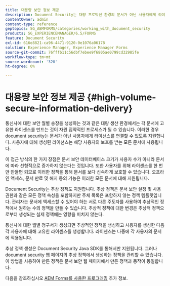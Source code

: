 ```yaml
---
title: 대용량 보안 정보 제공
description: Document Security는 대량 프로덕션 환경의 문서가 아닌 사용자에게 라이선스를 연결할 수 있도록 지원합니다.
contentOwner: admin
content-type: reference
geptopics: SG_AEMFORMS/categories/working_with_document_security
products: SG_EXPERIENCEMANAGER/6.5/FORMS
feature: Document Security
exl-id: 616e8821-ca96-4471-9120-0e1076a06178
solution: Experience Manager, Experience Manager Forms
source-git-commit: 76fffb11c56dbf7ebee9f6805ae0799cd32985fe
workflow-type: tm+mt
source-wordcount: '320'
ht-degree: 0%

---
```


# 대용량 보안 정보 제공 {#high-volume-secure-information-delivery}

통신사에 대한 보안 월별 송장을 생성하는 것과 같은 대량 생산 환경에서는 각 문서에 고유한 라이센스를 만드는 것이 자원 집약적인 프로세스가 될 수 있습니다. 이러한 경우 document security는 문서가 아닌 사용자에게 라이선스를 연결할 수 있도록 지원합니다. 사용자에 대해 생성된 라이선스는 해당 사용자의 보호를 받는 모든 문서에 사용됩니다.

이 접근 방식의 한 가지 장점은 문서 보안 데이터베이스 크기가 사용자 수가 아니라 문서에 따라 선형적으로 증가하지 않는다는 것입니다. 또한 사용자를 위해 라이센스를 한 번만 만들면 되므로 이러한 정책을 통해 문서를 보다 신속하게 보호할 수 있습니다. 오프라인 액세스, 문서 만료 및 해지 등의 기능은 이러한 모든 문서에 대해 지원됩니다.

Document Security는 추상 정책도 지원합니다. 추상 정책은 문서 보안 설정 및 사용 권한과 같은 모든 정책 속성을 포함하지만 주체 목록은 포함하지 않는 정책 템플릿입니다. 관리자는 문서에 액세스할 수 있어야 하는 서로 다른 주도자를 사용하여 추상적인 정책에서 원하는 수의 정책을 만들 수 있습니다. 추상적 정책에 대한 변경은 추상적 정책으로부터 생성되는 실제 정책에는 영향을 미치지 않는다.

통신사에 대한 월별 청구서가 생성되면 추상적인 정책을 생성하고 사용자를 생성한 다음 각 사용자에 대해 고유한 라이센스를 생성합니다. 라이센스는 나중에 각 사용자의 문서에 적용됩니다.

추상 정책 생성은 Document Security Java SDK를 통해서만 지원됩니다. 그러나 document security 웹 페이지의 추상 정책에서 생성하는 정책을 관리할 수 있습니다. 이 방법을 사용하여 만든 정책은 문서 보안 웹 페이지에서 만든 정책과 동작이 동일합니다.

다음을 참조하십시오 [AEM Forms를 사용한 프로그래밍](https://www.adobe.com/go/learn_aemforms_programming_63) 추가 정보.
